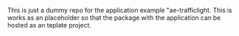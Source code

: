 This is just a dummy repo for the application example "ae-trafficlight. This is works as an placeholder so that the package with the application can be hosted as an teplate project.
